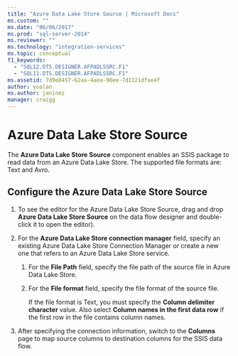 ```yaml
---
title: "Azure Data Lake Store Source | Microsoft Docs"
ms.custom: ""
ms.date: "06/06/2017"
ms.prod: "sql-server-2014"
ms.reviewer: ""
ms.technology: "integration-services"
ms.topic: conceptual
f1_keywords: 
  - "SQL12.DTS.DESIGNER.AFPADLSSRC.F1"
  - "SQL11.DTS.DESIGNER.AFPADLSSRC.F1"
ms.assetid: 7d9e8457-62aa-4aea-98ee-7d1121dfae4f
author: yualan
ms.author: janinez
manager: craigg
---
```

# Azure Data Lake Store Source
  The **Azure Data Lake Store Source** component enables an SSIS package to read data from an Azure Data Lake Store. The supported file formats are: Text and Avro.
  
## Configure the Azure Data Lake Store Source 
  
1.  To see the editor for the Azure Data Lake Store Source, drag and drop **Azure Data Lake Store Source** on the data flow designer and double-click it to open the editor).  
  
2.  For the **Azure Data Lake Store connection manager** field, specify an existing Azure Data Lake Store Connection Manager or create a new one that refers to an Azure Data Lake Store service.  
  
    1.  For the **File Path** field, specify the file path of the source file in Azure Data Lake Store.   
  
    2.  For the **File format** field, specify the file format of the source file.  
  
        If the file format is Text, you must specify the **Column delimiter character** value. Also select **Column names in the first data row** if the first row in the file contains column names.  
  
3.  After specifying the connection information, switch to the **Columns** page to map source columns to destination columns for the SSIS data flow.  
